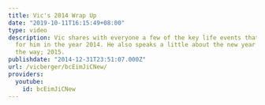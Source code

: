 ```yaml
---
title: Vic's 2014 Wrap Up
date: "2019-10-11T16:15:49+08:00"
type: video
description: Vic shares with everyone a few of the key life events that took place
  for him in the year 2014. He also speaks a little about the new year that is on
  the way; 2015.
publishdate: "2014-12-31T23:51:07.000Z"
url: /vicberger/bcEimJiCNew/
providers:
  youtube:
    id: bcEimJiCNew
---
```

